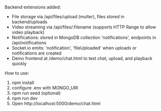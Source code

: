 
Backend extensions added:
- File storage via /api/files/upload (multer), files stored in backend/uploads
- Video streaming via /api/files/:filename (supports HTTP Range to allow video playback)
- Notifications: stored in MongoDB collection 'notifications', endpoints in /api/notifications
- Socket.io emits: 'notification', 'fileUploaded' when uploads or notifications are created
- Demo frontend at /demo/chat.html to test chat, upload, and playback quickly

How to use:
1. npm install
2. configure .env with MONGO_URI
3. npm run seed (optional)
4. npm run dev
5. Open http://localhost:5000/demo/chat.html
